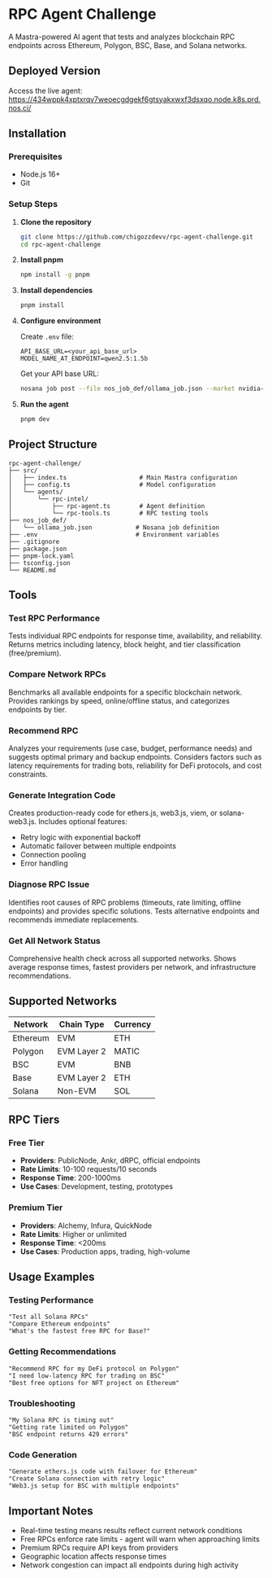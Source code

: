 # RPC Agent Challenge

A Mastra-powered AI agent that tests and analyzes blockchain RPC endpoints across Ethereum, Polygon, BSC, Base, and Solana networks.

## Deployed Version

Access the live agent: https://434wppk4xptxrqv7weoecgdgekf6gtsyakxwxf3dsxqo.node.k8s.prd.nos.ci/

## Installation

### Prerequisites
- Node.js 16+
- Git

### Setup Steps

1. **Clone the repository**
   ```bash
   git clone https://github.com/chigozzdevv/rpc-agent-challenge.git
   cd rpc-agent-challenge
   ```

2. **Install pnpm**
   ```bash
   npm install -g pnpm
   ```

3. **Install dependencies**
   ```bash
   pnpm install
   ```

4. **Configure environment**
   
   Create `.env` file:
   ```env
   API_BASE_URL=<your_api_base_url>
   MODEL_NAME_AT_ENDPOINT=qwen2.5:1.5b
   ```

   Get your API base URL:
   ```bash
   nosana job post --file nos_job_def/ollama_job.json --market nvidia-3060 --timeout 60 --wait
   ```

5. **Run the agent**
   ```bash
   pnpm dev
   ```

## Project Structure

```
rpc-agent-challenge/
├── src/
│   ├── index.ts                    # Main Mastra configuration
│   ├── config.ts                   # Model configuration  
│   └── agents/
│       └── rpc-intel/
│           ├── rpc-agent.ts        # Agent definition
│           └── rpc-tools.ts        # RPC testing tools
├── nos_job_def/
│   └── ollama_job.json            # Nosana job definition
├── .env                           # Environment variables
├── .gitignore
├── package.json
├── pnpm-lock.yaml
├── tsconfig.json
└── README.md
```

## Tools

### Test RPC Performance
Tests individual RPC endpoints for response time, availability, and reliability. Returns metrics including latency, block height, and tier classification (free/premium).

### Compare Network RPCs
Benchmarks all available endpoints for a specific blockchain network. Provides rankings by speed, online/offline status, and categorizes endpoints by tier.

### Recommend RPC
Analyzes your requirements (use case, budget, performance needs) and suggests optimal primary and backup endpoints. Considers factors such as latency requirements for trading bots, reliability for DeFi protocols, and cost constraints.

### Generate Integration Code
Creates production-ready code for ethers.js, web3.js, viem, or solana-web3.js. Includes optional features:
- Retry logic with exponential backoff
- Automatic failover between multiple endpoints
- Connection pooling
- Error handling

### Diagnose RPC Issue
Identifies root causes of RPC problems (timeouts, rate limiting, offline endpoints) and provides specific solutions. Tests alternative endpoints and recommends immediate replacements.

### Get All Network Status
Comprehensive health check across all supported networks. Shows average response times, fastest providers per network, and infrastructure recommendations.

## Supported Networks

| Network | Chain Type | Currency |
|---------|------------|----------|
| Ethereum | EVM | ETH |
| Polygon | EVM Layer 2 | MATIC |
| BSC | EVM | BNB |
| Base | EVM Layer 2 | ETH |
| Solana | Non-EVM | SOL |

## RPC Tiers

### Free Tier
- **Providers**: PublicNode, Ankr, dRPC, official endpoints
- **Rate Limits**: 10-100 requests/10 seconds
- **Response Time**: 200-1000ms
- **Use Cases**: Development, testing, prototypes

### Premium Tier
- **Providers**: Alchemy, Infura, QuickNode
- **Rate Limits**: Higher or unlimited
- **Response Time**: <200ms
- **Use Cases**: Production apps, trading, high-volume

## Usage Examples

### Testing Performance
```
"Test all Solana RPCs"
"Compare Ethereum endpoints"
"What's the fastest free RPC for Base?"
```

### Getting Recommendations
```
"Recommend RPC for my DeFi protocol on Polygon"
"I need low-latency RPC for trading on BSC"
"Best free options for NFT project on Ethereum"
```

### Troubleshooting
```
"My Solana RPC is timing out"
"Getting rate limited on Polygon"
"BSC endpoint returns 429 errors"
```

### Code Generation
```
"Generate ethers.js code with failover for Ethereum"
"Create Solana connection with retry logic"
"Web3.js setup for BSC with multiple endpoints"
```

## Important Notes

- Real-time testing means results reflect current network conditions
- Free RPCs enforce rate limits - agent will warn when approaching limits
- Premium RPCs require API keys from providers
- Geographic location affects response times
- Network congestion can impact all endpoints during high activity